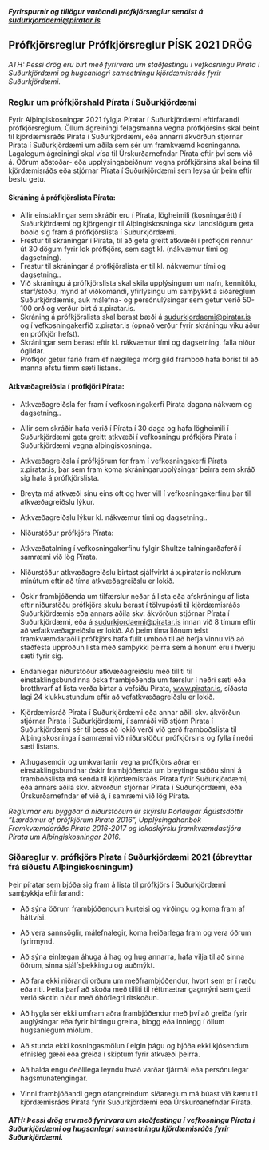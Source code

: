 ***Fyrirspurnir og tillögur varðandi prófkjörsreglur sendist á sudurkjordaemi@piratar.is***

## Prófkjörsreglur Prófkjörsreglur PÍSK 2021 DRÖG

*ATH: Þessi drög eru birt með fyrirvara um staðfestingu í vefkosningu Pírata í Suðurkjördæmi og hugsanlegri samsetningu kjördæmisráðs fyrir Suðurkjördæmi.*


### Reglur um prófkjörshald Pírata í Suðurkjördæmi

Fyrir Alþingiskosningar 2021 fylgja Píratar í Suðurkjördæmi eftirfarandi prófkjörsreglum. Öllum ágreiningi félagsmanna vegna prófkjörsins skal beint til kjördæmisráðs Pírata í Suðurkjördæmi, eða annarri ákvörðun stjórnar Pírata í Suðurkjördæmi um aðila sem sér um framkvæmd kosninganna. Lagalegum ágreiningi skal vísa til Úrskurðarnefndar Pírata eftir því sem við á. Öðrum aðstoðar- eða upplýsingabeiðnum vegna prófkjörsins skal beina til kjördæmisráðs eða stjórnar Pírata í Suðurkjördæmi sem leysa úr þeim eftir bestu getu.


#### Skráning á prófkjörslista Pírata:

- Allir einstaklingar sem skráðir eru í Pírata, lögheimili (kosningarétt) í Suðurkjördæmi og kjörgengir til Alþingiskosninga skv. landslögum geta boðið sig fram á prófkjörslista í Suðurkjördæmi.
- Frestur til skráningar í Pírata, til að geta greitt atkvæði í prófkjöri rennur út 30 dögum fyrir lok prófkjörs, sem sagt kl. (nákvæmur tími og dagsetning).  
- Frestur til skráningar á prófkjörslista er til kl. nákvæmur tími og dagsetning..
- Við skráningu á prófkjörslista skal skila upplýsingum um nafn, kennitölu, starf/stöðu, mynd af viðkomandi, yfirlýsingu um samþykkt á siðareglum Suðurkjördæmis, auk málefna- og persónulýsingar sem getur verið 50-100 orð og verður birt á x.piratar.is.
- Skráning á prófkjörslista skal berast bæði á sudurkjordaemi@piratar.is og í vefkosningakerfið x.piratar.is (opnað verður fyrir skráningu viku áður en prófkjör hefst).
- Skráningar sem berast eftir kl. nákvæmur tími og dagsetning. falla niður ógildar.
- Prófkjör getur farið fram ef nægilega mörg gild framboð hafa borist til að manna efstu fimm sæti listans.

#### Atkvæðagreiðsla í prófkjöri Pírata:

- Atkvæðagreiðsla fer fram í vefkosningakerfi Pírata dagana nákvæm og dagsetning..
- Allir sem skráðir hafa verið í Pírata í 30 daga og hafa lögheimili í Suðurkjördæmi geta greitt atkvæði í vefkosningu prófkjörs Pírata í Suðurkjördæmi vegna alþingiskosninga.
- Atkvæðagreiðsla í prófkjörum fer fram í vefkosningakerfi Pírata x.piratar.is, þar sem fram koma skráningarupplýsingar þeirra sem skráð sig hafa á prófkjörslista.
- Breyta má atkvæði sínu eins oft og hver vill í vefkosningakerfinu þar til atkvæðagreiðslu lýkur.
- Atkvæðagreiðslu lýkur kl. nákvæmur tími og dagsetning..
- Niðurstöður prófkjörs Pírata:

- Atkvæðatalning í vefkosningakerfinu fylgir Shultze talningarðaferð í samræmi við lög Pírata.
- Niðurstöður atkvæðagreiðslu birtast sjálfvirkt á x.piratar.is nokkrum mínútum eftir að tíma atkvæðagreiðslu er lokið.
- Óskir frambjóðenda um tilfærslur neðar á lista eða afskráningu af lista eftir niðurstöðu prófkjörs skulu berast í tölvupósti til kjördæmisráðs Suðurkjördæmis eða annars aðila skv. ákvörðun stjórnar Pírata í Suðurkjördæmi, eða á sudurkjordaemi@piratar.is innan við 8 tímum eftir að vefatkvæðagreiðslu er lokið. Að þeim tíma liðnum telst framkvæmdaraðili prófkjörs hafa fullt umboð til að hefja vinnu við að staðfesta uppröðun lista með samþykki þeirra sem á honum eru í hverju sæti fyrir sig.
- Endanlegar niðurstöður atkvæðagreiðslu með tilliti til einstaklingsbundinna óska frambjóðenda um færslur í neðri sæti eða brotthvarf af lista verða birtar á vefsíðu Pírata, www.piratar.is, síðasta lagi 24 klukkustundum eftir að vefatkvæðagreiðslu er lokið.
- Kjördæmisráð Pírata í Suðurkjördæmi eða annar aðili skv. ákvörðun stjórnar Pírata í Suðurkjördæmi, í samráði við stjórn Pírata í Suðurkjördæmi sér til þess að lokið verði við gerð framboðslista til Alþingiskosninga í samræmi við niðurstöður prófkjörsins og fylla í neðri sæti listans.
- Athugasemdir og umkvartanir vegna prófkjörs aðrar en einstaklingsbundnar óskir frambjóðenda um breytingu stöðu sinni á framboðslista má senda til kjördæmisráðs Pírata fyrir Suðurkjördæmi, eða annars aðila skv. ákvörðun stjórnar Pírata í Suðurkjördæmi, eða Úrskurðarnefndar ef við á, í samræmi við lög Pírata.

*Reglurnar eru byggðar á niðurstöðum úr skýrslu Þórlaugar Ágústsdóttir “Lærdómur af prófkjörum Pírata 2016”, Upplýsingahanbók Framkvæmdaráðs Pírata 2016-2017 og lokaskýrslu framkvæmdastjóra Pírata um Alþingiskosningar 2016.*



### Siðareglur v. prófkjörs Pírata í Suðurkjördæmi 2021 (óbreyttar frá síðustu Alþingiskosningum)

Þeir píratar sem bjóða sig fram á lista til prófkjörs í Suðurkjördæmi samþykkja eftirfarandi:


- Að sýna öðrum frambjóðendum kurteisi og virðingu og koma fram af háttvísi.

- Að vera sannsöglir, málefnalegir, koma heiðarlega fram og vera öðrum fyrirmynd.

- Að sýna einlægan áhuga á hag og hug annarra, hafa vilja til að sinna öðrum, sinna sjálfsþekkingu og auðmýkt.

- Að fara ekki niðrandi orðum um meðframbjóðendur, hvort sem er í ræðu eða riti. Þetta þarf að skoða með tilliti til réttmætrar gagnrýni sem gæti verið skotin niður með óhóflegri ritskoðun.
- Að hygla sér ekki umfram aðra frambjóðendur með því að greiða fyrir auglýsingar eða fyrir birtingu greina, blogg eða innlegg í öllum hugsanlegum miðlum.
- Að stunda ekki kosningasmölun í eigin þágu og bjóða ekki kjósendum efnisleg gæði eða greiða í skiptum fyrir atkvæði þeirra.
- Að halda engu óeðlilega leyndu hvað varðar fjármál eða persónulegar hagsmunatengingar.
- Vinni frambjóðandi gegn ofangreindum siðareglum má búast við kæru til kjördæmisráðs Pírata fyrir Suðurkjördæmi eða Úrskurðanefndar Pírata.  


#### *ATH: Þessi drög eru með fyrirvara um staðfestingu í vefkosningu Pírata í Suðurkjördæmi og hugsanlegri samsetningu kjördæmisráðs fyrir Suðurkjördæmi.*

